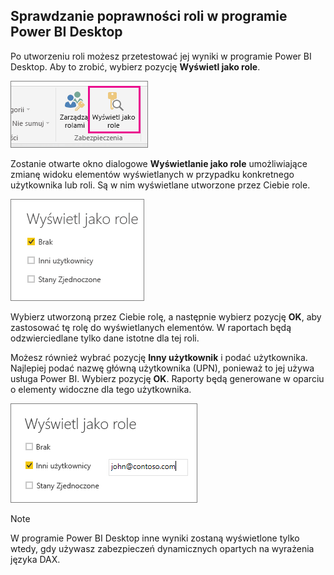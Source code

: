 ## <a name="validating-the-role-within-power-bi-desktop"></a>Sprawdzanie poprawności roli w programie Power BI Desktop
Po utworzeniu roli możesz przetestować jej wyniki w programie Power BI Desktop. Aby to zrobić, wybierz pozycję **Wyświetl jako role**.

![](./media/rls-desktop-view-as-roles/powerbi-desktop-rls-view-as-roles.png)

Zostanie otwarte okno dialogowe **Wyświetlanie jako role** umożliwiające zmianę widoku elementów wyświetlanych w przypadku konkretnego użytkownika lub roli. Są w nim wyświetlane utworzone przez Ciebie role.

![](./media/rls-desktop-view-as-roles/powerbi-desktop-rls-view-as-roles-dialog.png)

Wybierz utworzoną przez Ciebie rolę, a następnie wybierz pozycję **OK**, aby zastosować tę rolę do wyświetlanych elementów. W raportach będą odzwierciedlane tylko dane istotne dla tej roli.

Możesz również wybrać pozycję **Inny użytkownik** i podać użytkownika. Najlepiej podać nazwę główną użytkownika (UPN), ponieważ to jej używa usługa Power BI. Wybierz pozycję **OK**. Raporty będą generowane w oparciu o elementy widoczne dla tego użytkownika. 

![](./media/rls-desktop-view-as-roles/powerbi-desktop-rls-other-user.png)

> [!NOTE]
> W programie Power BI Desktop inne wyniki zostaną wyświetlone tylko wtedy, gdy używasz zabezpieczeń dynamicznych opartych na wyrażenia języka DAX.
> 
> 

